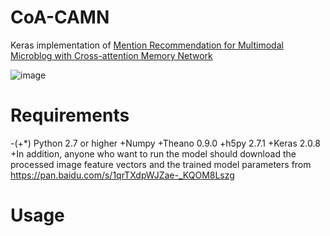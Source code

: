 # CoA-CAMN
Keras implementation of [Mention Recommendation for Multimodal Microblog with Cross-attention Memory Network](http://jkx.fudan.edu.cn/~qzhang/paper/sigir2018.pdf)
   
   
![image](https://github.com/ecnucsmark/CoA-CAMN/raw/master/img/model.jpg)
   
# Requirements
-(+*) Python 2.7 or higher
+Numpy
+Theano 0.9.0
+h5py 2.7.1
+Keras 2.0.8
+In addition, anyone who want to run the model should download the processed image feature vectors and the trained model parameters from https://pan.baidu.com/s/1qrTXdpWJZae-_KQOM8Lszg

# Usage

